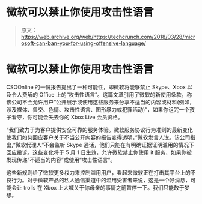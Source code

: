 # 微软可以禁止你使用攻击性语言 

> 原文：<https://web.archive.org/web/https://techcrunch.com/2018/03/28/microsoft-can-ban-you-for-using-offensive-language/>

# 微软可以禁止你使用攻击性语言

CSOOnline 的一份报告提出了一种可能性，即微软将能够禁止 Skype、Xbox 以及令人费解的 Office 上的“攻击性语言”。这篇文章引用了微软的新使用条款，称该公司不会允许用户“公开展示或使用这些服务来分享不适当的内容或材料(例如，涉及裸体、兽交、色情、攻击性语言、图形暴力或犯罪活动)”，如果你诅咒一个孩子看守，你可能会失去你的 Xbox Live 会员资格。

“我们致力于为客户提供安全可靠的服务体验。微软服务协议行为准则的最新变化使我们如何回应客户关于不当公开内容的报告变得透明，”微软发言人说。该公司指出,“微软代理人”不会监听 Skype 通话，他们只能在有明确证据证明滥用的情况下回应投诉。这些变化将于 5 月 1 日生效，允许微软禁止你使用 it 服务，如果你被发现传递“不适当的内容”或使用“攻击性语言”。

这些新规则给了微软更多权力来控制滥用用户，看起来微软正在打击其平台上的不良行为。对于微软产品的私人通信渠道中的滥用受害者来说，这是一个好消息，可能会让 trolls 在 Xbox 上大喊关于你母亲的事情之前暂停一下。我们只能敢于梦想。